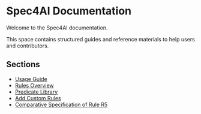 # Spec4AI Documentation

Welcome to the Spec4AI documentation.

This space contains structured guides and reference materials to help users and contributors.

## Sections

- [Usage Guide](usage.md)
- [Rules Overview](rules.md)
- [Predicate Library](predicates.md)
- [Add Custom Rules](custom_rules.md)
- [Comparative Specification of Rule R5](comparative_r5.md)
